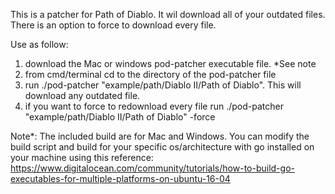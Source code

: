 This is a patcher for Path of Diablo. It wil download all of your outdated files. There is an option to force to download every file.

Use as follow:

1. download the Mac or windows pod-patcher executable file. *See note
2. from cmd/terminal cd to the directory of the pod-patcher file
3. run ./pod-patcher "example/path/Diablo II/Path of Diablo". This will download any outdated file.
4. if you want to force to redownload every file run ./pod-patcher "example/path/Diablo II/Path of Diablo" -force

Note*: The included build are for Mac and Windows. You can modify the build script and build for your specific os/architecture with go installed on your machine using this reference: https://www.digitalocean.com/community/tutorials/how-to-build-go-executables-for-multiple-platforms-on-ubuntu-16-04